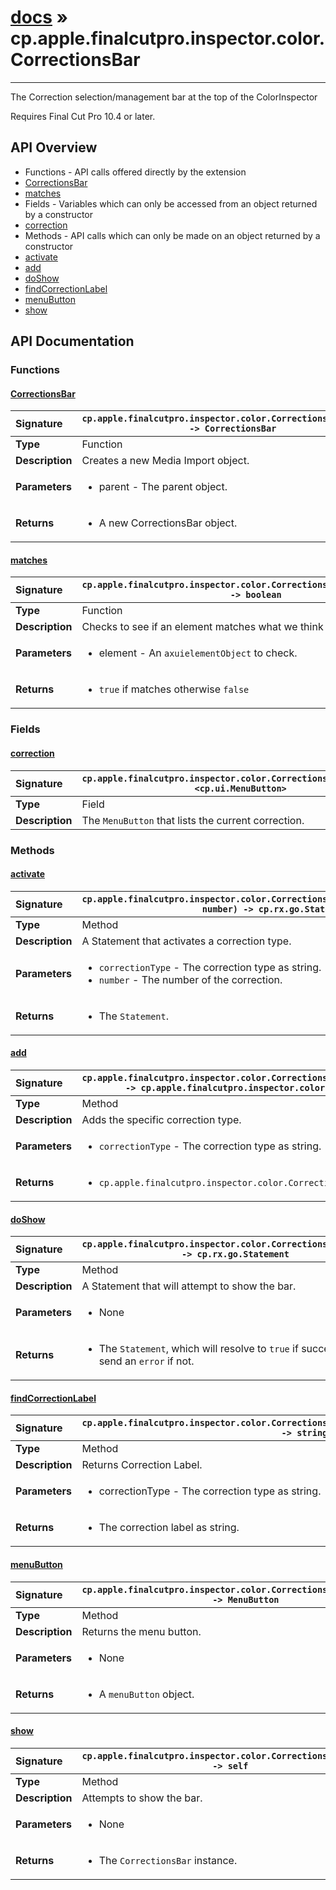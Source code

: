 # [docs](index.md) » cp.apple.finalcutpro.inspector.color.CorrectionsBar
---

The Correction selection/management bar at the top of the ColorInspector

Requires Final Cut Pro 10.4 or later.

## API Overview
* Functions - API calls offered directly by the extension
 * [CorrectionsBar](#correctionsbar)
 * [matches](#matches)
* Fields - Variables which can only be accessed from an object returned by a constructor
 * [correction](#correction)
* Methods - API calls which can only be made on an object returned by a constructor
 * [activate](#activate)
 * [add](#add)
 * [doShow](#doshow)
 * [findCorrectionLabel](#findcorrectionlabel)
 * [menuButton](#menubutton)
 * [show](#show)

## API Documentation

### Functions

#### [CorrectionsBar](#correctionsbar)
| <span style="float: left;">**Signature**</span> | <span style="float: left;">`cp.apple.finalcutpro.inspector.color.CorrectionsBar(parent) -> CorrectionsBar` </span>                                                          |
| -----------------------------------------------------|---------------------------------------------------------------------------------------------------------|
| **Type**                                             | Function |
| **Description**                                      | Creates a new Media Import object. |
| **Parameters**                                       | <ul><li>parent - The parent object.</li></ul> |
| **Returns**                                          | <ul><li>A new CorrectionsBar object.</li></ul> |

#### [matches](#matches)
| <span style="float: left;">**Signature**</span> | <span style="float: left;">`cp.apple.finalcutpro.inspector.color.CorrectionsBar.matches(element) -> boolean` </span>                                                          |
| -----------------------------------------------------|---------------------------------------------------------------------------------------------------------|
| **Type**                                             | Function |
| **Description**                                      | Checks to see if an element matches what we think it should be. |
| **Parameters**                                       | <ul><li>element - An <code>axuielementObject</code> to check.</li></ul> |
| **Returns**                                          | <ul><li><code>true</code> if matches otherwise <code>false</code></li></ul> |

### Fields

#### [correction](#correction)
| <span style="float: left;">**Signature**</span> | <span style="float: left;">`cp.apple.finalcutpro.inspector.color.CorrectionsBar.correction <cp.ui.MenuButton>` </span>                                                          |
| -----------------------------------------------------|---------------------------------------------------------------------------------------------------------|
| **Type**                                             | Field |
| **Description**                                      | The `MenuButton` that lists the current correction. |

### Methods

#### [activate](#activate)
| <span style="float: left;">**Signature**</span> | <span style="float: left;">`cp.apple.finalcutpro.inspector.color.CorrectionsBar:activate(correctionType, number) -> cp.rx.go.Statement` </span>                                                          |
| -----------------------------------------------------|---------------------------------------------------------------------------------------------------------|
| **Type**                                             | Method |
| **Description**                                      | A Statement that activates a correction type. |
| **Parameters**                                       | <ul><li><code>correctionType</code> - The correction type as string.</li><li><code>number</code> - The number of the correction.</li></ul> |
| **Returns**                                          | <ul><li>The <code>Statement</code>.</li></ul> |

#### [add](#add)
| <span style="float: left;">**Signature**</span> | <span style="float: left;">`cp.apple.finalcutpro.inspector.color.CorrectionsBar:add(correctionType) -> cp.apple.finalcutpro.inspector.color.CorrectionsBar` </span>                                                          |
| -----------------------------------------------------|---------------------------------------------------------------------------------------------------------|
| **Type**                                             | Method |
| **Description**                                      | Adds the specific correction type. |
| **Parameters**                                       | <ul><li><code>correctionType</code> - The correction type as string.</li></ul> |
| **Returns**                                          | <ul><li><code>cp.apple.finalcutpro.inspector.color.CorrectionsBar</code> object.</li></ul> |

#### [doShow](#doshow)
| <span style="float: left;">**Signature**</span> | <span style="float: left;">`cp.apple.finalcutpro.inspector.color.CorrectionsBar:doShow() -> cp.rx.go.Statement` </span>                                                          |
| -----------------------------------------------------|---------------------------------------------------------------------------------------------------------|
| **Type**                                             | Method |
| **Description**                                      | A Statement that will attempt to show the bar. |
| **Parameters**                                       | <ul><li>None</li></ul> |
| **Returns**                                          | <ul><li>The <code>Statement</code>, which will resolve to <code>true</code> if successful, or send an <code>error</code> if not.</li></ul> |

#### [findCorrectionLabel](#findcorrectionlabel)
| <span style="float: left;">**Signature**</span> | <span style="float: left;">`cp.apple.finalcutpro.inspector.color.CorrectionsBar:findCorrectionLabel(correctionType) -> string` </span>                                                          |
| -----------------------------------------------------|---------------------------------------------------------------------------------------------------------|
| **Type**                                             | Method |
| **Description**                                      | Returns Correction Label. |
| **Parameters**                                       | <ul><li>correctionType - The correction type as string.</li></ul> |
| **Returns**                                          | <ul><li>The correction label as string.</li></ul> |

#### [menuButton](#menubutton)
| <span style="float: left;">**Signature**</span> | <span style="float: left;">`cp.apple.finalcutpro.inspector.color.CorrectionsBar:menuButton() -> MenuButton` </span>                                                          |
| -----------------------------------------------------|---------------------------------------------------------------------------------------------------------|
| **Type**                                             | Method |
| **Description**                                      | Returns the menu button. |
| **Parameters**                                       | <ul><li>None</li></ul> |
| **Returns**                                          | <ul><li>A <code>menuButton</code> object.</li></ul> |

#### [show](#show)
| <span style="float: left;">**Signature**</span> | <span style="float: left;">`cp.apple.finalcutpro.inspector.color.CorrectionsBar:show() -> self` </span>                                                          |
| -----------------------------------------------------|---------------------------------------------------------------------------------------------------------|
| **Type**                                             | Method |
| **Description**                                      | Attempts to show the bar. |
| **Parameters**                                       | <ul><li>None</li></ul> |
| **Returns**                                          | <ul><li>The <code>CorrectionsBar</code> instance.</li></ul> |

